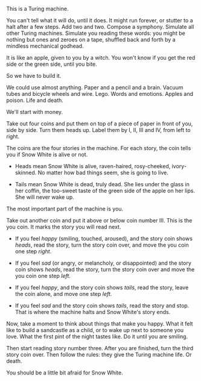 This is a Turing machine. 

You can't tell what it will do, until it does. It might run forever, or stutter to a halt after a few steps. Add two and two. Compose a symphony. Simulate all other Turing machines. Simulate you reading these words: you might be nothing but ones and zeroes on a tape, shuffled back and forth by a mindless mechanical godhead. 

It is like an apple, given to you by a witch. You won't know if you get the red side or the green side, until you bite. 

So we have to build it. 

We could use almost anything. Paper and a pencil and a brain. Vacuum tubes and bicycle wheels and wire. Lego. Words and emotions. Apples and poison. Life and death. 

We'll start with money. 

Take out four coins and put them on top of a piece of paper in front of you, side by side. Turn them heads up. Label them by I, II, III and IV, from left to right. 

The coins are the four stories in the machine. For each story, the coin tells you if Snow White is alive or not. 

* Heads mean Snow White is alive, raven-haired, rosy-cheeked, ivory-skinned. No matter how bad things seem, she is going to live. 

* Tails mean Snow White is dead, truly dead. She lies under the glass in her coffin, the too-sweet taste of the green side of the apple on her lips. She will never wake up. 

The most important part of the machine is you. 

Take out another coin and put it above or below coin number III. This is the you coin. It marks the story you will read next.  

* If you feel *happy* (smiling, touched, aroused), and the story coin shows *heads*, read the story, turn the story coin over, and move the you coin one step *right*. 

* If you feel *sad* (or angry, or melancholy, or disappointed) and the story coin shows *heads*, read the story, turn the story coin over and move the you coin one step *left*. 

* If you feel *happy*, and the story coin shows *tails*, read the story, leave the coin alone, and move one step *left*. 

* If you feel *sad* and the story coin shows *tails*, read the story and stop. That is where the machine halts and Snow White's story ends. 

Now, take a moment to think about things that make you happy. What it felt like to build a sandcastle as a child, or to wake up next to someone you love. What the first pint of the night tastes like. Do it until you are smiling. 

Then start reading story number three. After you are finished, turn the third story coin over. Then follow the rules: they give the Turing machine life. Or death. 

You should be a little bit afraid for Snow White. 
